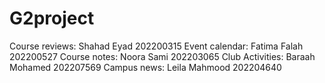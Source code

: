 # G2project
Course reviews: Shahad Eyad 202200315
Event calendar: Fatima Falah 202200527
Course notes: Noora Sami 202203065
Club Activities: Baraah Mohamed 202207569
Campus news: Leila Mahmood 202204640

